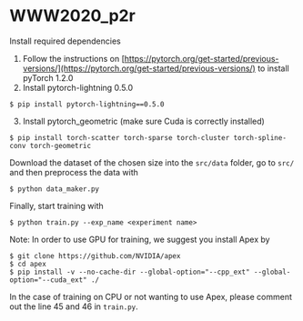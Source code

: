 # WWW2020_p2r
Install required dependencies

1. Follow the instructions on [https://pytorch.org/get-started/previous-versions/](https://pytorch.org/get-started/previous-versions/) to install pyTorch 1.2.0
2. Install pytorch-lightning 0.5.0
```
$ pip install pytorch-lightning==0.5.0
```
3. Install pytorch_geometric (make sure Cuda is correctly installed)
```
$ pip install torch-scatter torch-sparse torch-cluster torch-spline-conv torch-geometric
```

Download the dataset of the chosen size into the `src/data` folder, go to `src/` and then preprocess the data with
```
$ python data_maker.py
```

Finally, start training with
```
$ python train.py --exp_name <experiment name>
```

Note: In order to use GPU for training, we suggest you install Apex by
```
$ git clone https://github.com/NVIDIA/apex
$ cd apex
$ pip install -v --no-cache-dir --global-option="--cpp_ext" --global-option="--cuda_ext" ./
```
In the case of training on CPU or not wanting to use Apex, please comment out the line 45 and 46 in `train.py`.


